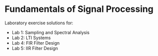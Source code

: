 # Fundamentals of Signal Processing

Laboratory exercise solutions for:
- Lab 1: Sampling and Spectral Analysis
- Lab 2: LTI Systems
- Lab 4: FIR Filter Design
- Lab 5: IIR Filter Design